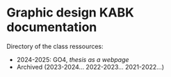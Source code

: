 # Graphic design KABK documentation

Directory of the class ressources:

- 2024-2025: GO4, *thesis as a webpage*
- Archived (2023-2024... 2022-2023... 2021-2022...)

